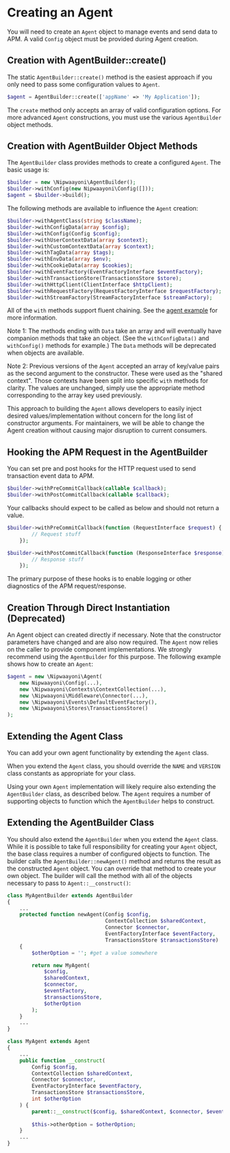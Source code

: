 # Creating an Agent

You will need to create an `Agent` object to manage events and send data to APM. A valid `Config` object must be provided during Agent creation.

## Creation with AgentBuilder::create()

The static `AgentBuilder::create()` method is the easiest approach if you only need to pass some configuration values to `Agent`.

```php
$agent = AgentBuilder::create(['appName' => 'My Application']);
```

The `create` method only accepts an array of valid configuration options. For more advanced `Agent` constructions, you must use the various `AgentBuilder` object methods.

## Creation with AgentBuilder Object Methods

The `AgentBuilder` class provides methods to create a configured `Agent`. The basic usage is:

```php
$builder = new \Nipwaayoni\AgentBuilder();
$builder->withConfig(new Nipwaayoni\Config([]));
$agent = $builder->build();
```

The following methods are available to influence the `Agent` creation:

```php
$builder->withAgentClass(string $className);
$builder->withConfigData(array $config);
$builder->withConfig(Config $config);
$builder->withUserContextData(array $context);
$builder->withCustomContextData(array $context);
$builder->withTagData(array $tags);
$builder->withEnvData(array $env);
$builder->withCookieData(array $cookies);
$builder->withEventFactory(EventFactoryInterface $eventFactory);
$builder->withTransactionStore(TransactionsStore $store);
$builder->withHttpClient(ClientInterface $httpClient);
$builder->withRequestFactory(RequestFactoryInterface $requestFactory);
$builder->withStreamFactory(StreamFactoryInterface $streamFactory);
```

All of the `with` methods support fluent chaining. See the [agent example](examples/agent-init.md) for more information.

Note 1: The methods ending with `Data` take an array and will eventually have companion methods that take an object. (See the `withConfigData()` and `withConfig()` methods for example.) The `Data` methods will be deprecated when objects are available.

Note 2: Previous versions of the `Agent` accepted an array of key/value pairs as the second argument to the constructor. These were used as the "shared context". Those contexts have been split into specific `with` methods for clarity. The values are unchanged, simply use the appropriate method corresponding to the array key used previously.

This approach to building the `Agent` allows developers to easily inject desired values/implementation without concern for the long list of constructor arguments. For maintainers, we will be able to change the Agent creation without causing major disruption to current consumers.

## Hooking the APM Request in the AgentBuilder

You can set pre and post hooks for the HTTP request used to send transaction event data to APM.

```php
$builder->withPreCommitCallback(callable $callback);
$builder->withPostCommitCallback(callable $callback);
```

Your callbacks should expect to be called as below and should not return a value. 

```php
$builder->withPreCommitCallback(function (RequestInterface $request) {
        // Request stuff
    });

$builder->withPostCommitCallback(function (ResponseInterface $response) {
        // Response stuff
    });
```

The primary purpose of these hooks is to enable logging or other diagnostics of the APM request/response.

## Creation Through Direct Instantiation (Deprecated)

An Agent object can created directly if necessary. Note that the constructor parameters have changed and are also now required. The `Agent` now relies on the caller to provide component implementations. We strongly recommend using the `AgentBuilder` for this purpose. The following example shows how to create an `Agent`:

```php
$agent = new \Nipwaayoni\Agent(
    new Nipwaayoni\Config(...), 
    new \Nipwaayoni\Contexts\ContextCollection(...),
    new \Nipwaayoni\Middleware\Connector(...),
    new \Nipwaayoni\Events\DefaultEventFactory(),
    new \Nipwaayoni\Stores\TransactionsStore()
);
```

## Extending the Agent Class

You can add your own agent functionality by extending the `Agent` class.

When you extend the `Agent` class, you should override the `NAME` and `VERSION` class constants as appropriate for your class.

Using your own `Agent` implementation will likely require also extending the `AgentBuilder` class, as described below. The `Agent` requires a number of supporting objects to function which the `AgentBuilder` helps to construct.

## Extending the AgentBuilder Class

You should also extend the `AgentBuilder` when you extend the `Agent` class. While it is possible to take full responsibility for creating your `Agent` object, the base class requires a number of configured objects to function. The builder calls the `AgentBuilder::newAgent()` method and returns the result as the constructed `Agent` object. You can override that method to create your own object. The builder will call the method with all of the objects necessary to pass to `Agent::__construct()`:

```php
class MyAgentBuilder extends AgentBuilder 
{
    ...
    protected function newAgent(Config $config,
                                ContextCollection $sharedContext,
                                Connector $connector,
                                EventFactoryInterface $eventFactory,
                                TransactionsStore $transactionsStore)
    {
        $otherOption = ''; #get a value somewhere

        return new MyAgent(
            $config,
            $sharedContext,
            $connector,
            $eventFactory,
            $transactionsStore,
            $otherOption
        );
    }
    ...
}

class MyAgent extends Agent
{
    ...
    public function __construct(
        Config $config,
        ContextCollection $sharedContext,
        Connector $connector,
        EventFactoryInterface $eventFactory,
        TransactionsStore $transactionsStore,
        int $otherOption
    ) {
        parent::__construct($config, $sharedContext, $connector, $eventFactory, $transactionsStore);
        
        $this->otherOption = $otherOption;
    }
    ...
}
``` 
